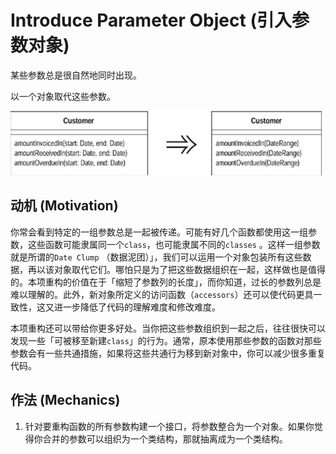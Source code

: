 # Introduce Parameter Object (引入参数对象)

某些参数总是很自然地同时出现。

以一个对象取代这些参数。

<img src="assets/image-20211216090308426.png" alt="image-20211216090308426" style="zoom:50%;" />

## 动机 (Motivation)

你常会看到特定的一组参数总是一起被传递。可能有好几个函数都使用这一组参数，这些函数可能隶属同一个`class`，也可能隶属不同的`classes` 。这样一组参数就是所谓的`Date Clump` （数据泥团）」，我们可以运用一个对象包装所有这些数据，再以该对象取代它们。哪怕只是为了把这些数据组织在一起，这样做也是值得的。本项重构的价值在于「缩短了参数列的长度」，而你知道，过长的参数列总是难以理解的。此外，新对象所定义的访问函数（`accessors`）还可以使代码更具一致性，这又进一步降低了代码的理解难度和修改难度。

本项重构还可以带给你更多好处。当你把这些参数组织到一起之后，往往很快可以发现一些「可被移至新建`class`」的行为。通常，原本使用那些参数的函数对那些参数会有一些共通措施，如果将这些共通行为移到新对象中，你可以减少很多重复代码。

## 作法 (Mechanics)

1. 针对要重构函数的所有参数构建一个接口，将参数整合为一个对象。如果你觉得你合并的参数可以组织为一个类结构，那就抽离成为一个类结构。

